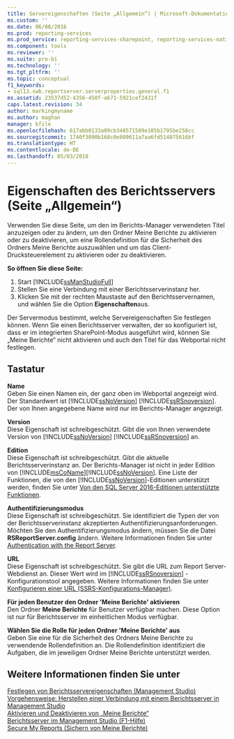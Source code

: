 ```yaml
---
title: Servereigenschaften (Seite „Allgemein“) | Microsoft-Dokumentation
ms.custom: ''
ms.date: 06/08/2016
ms.prod: reporting-services
ms.prod_service: reporting-services-sharepoint, reporting-services-native
ms.component: tools
ms.reviewer: ''
ms.suite: pro-bi
ms.technology: ''
ms.tgt_pltfrm: ''
ms.topic: conceptual
f1_keywords:
- sql13.swb.reportserver.serverproperties.general.f1
ms.assetid: 23537d52-4356-450f-a671-5921cef2431f
caps.latest.revision: 34
author: markingmyname
ms.author: maghan
manager: kfile
ms.openlocfilehash: 617abb0133a09cb348571509e105b1795be258cc
ms.sourcegitcommit: 1740f3090b168c0e809611a7aa6fd514075616bf
ms.translationtype: HT
ms.contentlocale: de-DE
ms.lasthandoff: 05/03/2018
---
```

# <a name="report-server-properties-general-page"></a>Eigenschaften des Berichtsservers (Seite „Allgemein“)
  Verwenden Sie diese Seite, um den im Berichts-Manager verwendeten Titel anzuzeigen oder zu ändern, um den Ordner Meine Berichte zu aktivieren oder zu deaktivieren, um eine Rollendefinition für die Sicherheit des Ordners Meine Berichte auszuwählen und um das Client-Drucksteuerelement zu aktivieren oder zu deaktivieren.  
  
 **So öffnen Sie diese Seite:**
 1) Start [!INCLUDE[ssManStudioFull](../../includes/ssmanstudiofull-md.md)]
 2) Stellen Sie eine Verbindung mit einer Berichtsserverinstanz her.
 3) Klicken Sie mit der rechten Maustaste auf den Berichtsservernamen, und wählen Sie die Option **Eigenschaften**aus.  
  
 Der Servermodus bestimmt, welche Servereigenschaften Sie festlegen können. Wenn Sie einen Berichtsserver verwalten, der so konfiguriert ist, dass er im integrierten SharePoint-Modus ausgeführt wird, können Sie „Meine Berichte“ nicht aktivieren und auch den Titel für das Webportal nicht festlegen.  
  
## <a name="options"></a>Tastatur  
 **Name**  
 Geben Sie einen Namen ein, der ganz oben im Webportal angezeigt wird. Der Standardwert ist [!INCLUDE[ssNoVersion](../../includes/ssnoversion-md.md)] [!INCLUDE[ssRSnoversion](../../includes/ssrsnoversion-md.md)]. Der von Ihnen angegebene Name wird nur im Berichts-Manager angezeigt.  
  
 **Version**  
 Diese Eigenschaft ist schreibgeschützt. Gibt die von Ihnen verwendete Version von [!INCLUDE[ssNoVersion](../../includes/ssnoversion-md.md)] [!INCLUDE[ssRSnoversion](../../includes/ssrsnoversion-md.md)] an.  
  
 **Edition**  
 Diese Eigenschaft ist schreibgeschützt. Gibt die aktuelle Berichtsserverinstanz an. Der Berichts-Manager ist nicht in jeder Edition von [!INCLUDE[msCoName](../../includes/msconame-md.md)][!INCLUDE[ssNoVersion](../../includes/ssnoversion-md.md)]. Eine Liste der Funktionen, die von den [!INCLUDE[ssNoVersion](../../includes/ssnoversion-md.md)]-Editionen unterstützt werden, finden Sie unter [Von den SQL Server 2016-Editionen unterstützte Funktionen](~/sql-server/editions-and-supported-features-for-sql-server-2016.md).  
  
 **Authentifizierungsmodus**  
 Diese Eigenschaft ist schreibgeschützt. Sie identifiziert die Typen der von der Berichtsserverinstanz akzeptierten Authentifizierungsanforderungen. Möchten Sie den Authentifizierungsmodus ändern, müssen Sie die Datei **RSReportServer.config** ändern. Weitere Informationen finden Sie unter [Authentication with the Report Server](../../reporting-services/security/authentication-with-the-report-server.md).  
  
 **URL**  
 Diese Eigenschaft ist schreibgeschützt. Sie gibt die URL zum Report Server-Webdienst an. Dieser Wert wird im [!INCLUDE[ssRSnoversion](../../includes/ssrsnoversion-md.md)] -Konfigurationstool angegeben. Weitere Informationen finden Sie unter [Konfigurieren einer URL &#40;SSRS-Konfigurations-Manager&#41;](../../reporting-services/install-windows/configure-a-url-ssrs-configuration-manager.md).  
  
 **Für jeden Benutzer den Ordner 'Meine Berichte' aktivieren**  
 Den Ordner **Meine Berichte** für Benutzer verfügbar machen. Diese Option ist nur für Berichtsserver im einheitlichen Modus verfügbar.  
  
 **Wählen Sie die Rolle für jeden Ordner 'Meine Berichte' aus**  
 Geben Sie eine für die Sicherheit des Ordners Meine Berichte zu verwendende Rollendefinition an. Die Rollendefinition identifiziert die Aufgaben, die im jeweiligen Ordner Meine Berichte unterstützt werden.  

  
## <a name="see-also"></a>Weitere Informationen finden Sie unter  
 [Festlegen von Berichtsservereigenschaften &#40;Management Studio&#41;](../../reporting-services/tools/set-report-server-properties-management-studio.md)   
 [Vorgehensweise: Herstellen einer Verbindung mit einem Berichtsserver in Management Studio](../../reporting-services/tools/connect-to-a-report-server-in-management-studio.md)   
 [Aktivieren und Deaktivieren von „Meine Berichte“](../../reporting-services/report-server/enable-and-disable-my-reports.md)   
 [Berichtsserver im Management Studio (F1-Hilfe)](../../reporting-services/tools/report-server-in-management-studio-f1-help.md)   
 [Secure My Reports (Sichern von Meine Berichte)](../../reporting-services/security/secure-my-reports.md)  
  
  

